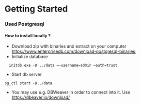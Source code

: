 # Getting Started

### Used Postgresql

#### How to install locally ?

* Download zip with binaries and extract on your computer
  https://www.enterprisedb.com/download-postgresql-binaries;
* Initialize database

```
  initdb.exe -D ../data –-username=admin –auth=trust
```

* Start db server

```
pg_ctl start -D../data
```

* You may use e.g. DBWeaver in order to connect into it.
  Use https://dbeaver.io/download/